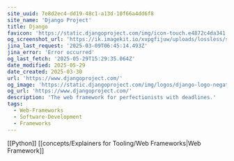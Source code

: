 ```yaml
---
site_uuid: 7e8d2ec4-dd19-48c1-a13d-10f66a4dd6f8
site_name: 'Django Project'
title: Django
favicon: 'https://static.djangoproject.com/img/icon-touch.e4872c4da341.png'
og_screenshot_url: 'https://ik.imagekit.io/xvpgfijuw/uploads/lossless/screenshots/20250529_Django_og_screenshot.jpeg'
jina_last_request: '2025-03-09T06:45:14.493Z'
jina_error: 'Error occurred'
og_last_fetch: '2025-05-29T15:29:35.064Z'
date_modified: 2025-05-29
date_created: 2025-03-30
url: 'https://www.djangoproject.com/'
og_image: 'https://static.djangoproject.com/img/logos/django-logo-negative.1d528e2cb5fb.png'
og_url: 'https://www.djangoproject.com/'
description: 'The web framework for perfectionists with deadlines.'
tags:
  - Web-Frameworks
  - Software-Development
  - Frameworks
---
```


[[Python]] [[concepts/Explainers for Tooling/Web Frameworks|Web Framework]]